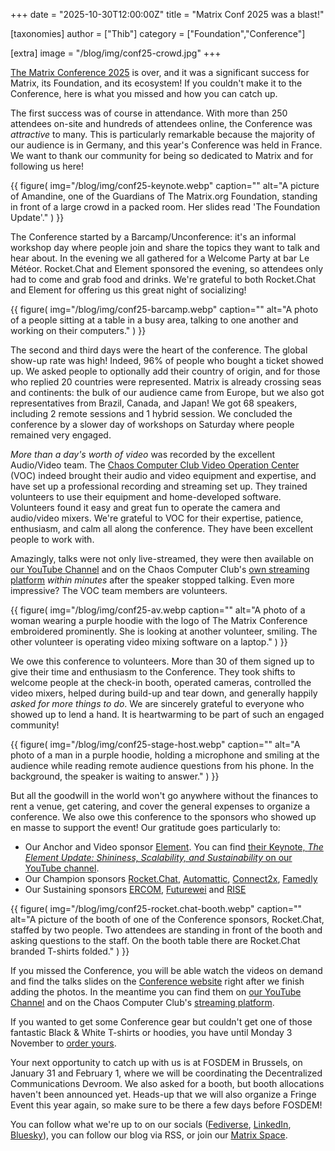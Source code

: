 +++
date = "2025-10-30T12:00:00Z"
title = "Matrix Conf 2025 was a blast!"

[taxonomies]
author = ["Thib"]
category = ["Foundation","Conference"]

[extra]
image = "/blog/img/conf25-crowd.jpg"
+++


[The Matrix Conference 2025](https://2025.matrix.org/) is over, and it was a significant success for Matrix, its Foundation, and its ecosystem! If you couldn't make it to the Conference, here is what you missed and how you can catch up.

The first success was of course in attendance. With more than 250 attendees on-site and hundreds of attendees online, the Conference was _attractive_ to many. This is particularly remarkable because the majority of our audience is in Germany, and this year's Conference was held in France. We want to thank our community for being so dedicated to Matrix and for following us here!

{{ figure(
    img="/blog/img/conf25-keynote.webp"
    caption=""
    alt="A picture of Amandine, one of the Guardians of The Matrix.org Foundation, standing in front of a large crowd in a packed room. Her slides read 'The Foundation Update'."
) }}

<!-- more -->

The Conference started by a Barcamp/Unconference: it's an informal workshop day where people join and share the topics they want to talk and hear about. In the evening we all gathered for a Welcome Party at bar Le Météor. Rocket.Chat and Element sponsored the evening, so attendees only had to come and grab food and drinks. We're grateful to both Rocket.Chat and Element for offering us this great night of socializing!

{{ figure(
    img="/blog/img/conf25-barcamp.webp"
    caption=""
    alt="A photo of a people sitting at a table in a busy area, talking to one another and working on their computers."
) }}

The second and third days were the heart of the conference. The global show-up rate was high! Indeed, 96% of people who bought a ticket showed up. We asked people to optionally add their country of origin, and for those who replied 20 countries were represented. Matrix is already crossing seas and continents: the bulk of our audience came from Europe, but we also got representatives from Brazil, Canada, and Japan! We got 68 speakers, including 2 remote sessions and 1 hybrid session. We concluded the conference by a slower day of workshops on Saturday where people remained very engaged.

_More than a day's worth of video_ was recorded by the excellent Audio/Video team. The [Chaos Computer Club Video Operation Center](https://c3voc.de/) (VOC) indeed brought their audio and video equipment and expertise, and have set up a professional recording and streaming set up. They trained volunteers to use their equipment and home-developed software. Volunteers found it easy and great fun to operate the camera and audio/video mixers. We're grateful to VOC for their expertise, patience, enthusiasm, and calm all along the conference. They have been excellent people to work with.

Amazingly, talks were not only live-streamed, they were then available on [our YouTube Channel](https://www.youtube.com/watch?v=Hvdlk3kz4wY&list=PLl5dnxRMP1hUgnYEbpEsEEhIqY_KlO3NG) and on the Chaos Computer Club's [own streaming platform](https://media.ccc.de/c/matrix-conf-2025) _within minutes_ after the speaker stopped talking. Even more impressive? The VOC team members are volunteers.

{{ figure(
    img="/blog/img/conf25-av.webp
    caption=""
    alt="A photo of a woman wearing a purple hoodie with the logo of The Matrix Conference embroidered prominently. She is looking at another volunteer, smiling. The other volunteer is operating video mixing software on a laptop."
) }}

We owe this conference to volunteers. More than 30 of them signed up to give their time and enthusiasm to the Conference. They took shifts to welcome people at the check-in booth, operated cameras, controlled the video mixers, helped during build-up and tear down, and generally happily _asked for more things to do_. We are sincerely grateful to everyone who showed up to lend a hand. It is heartwarming to be part of such an engaged community!

{{ figure(
    img="/blog/img/conf25-stage-host.webp"
    caption=""
    alt="A photo of a man in a purple hoodie, holding a microphone and smiling at the audience while reading remote audience questions from his phone. In the background, the speaker is waiting to answer."
) }}

But all the goodwill in the world won't go anywhere without the finances to rent a venue, get catering, and cover the general expenses to organize a conference. We also owe this conference to the sponsors who showed up en masse to support the event! Our gratitude goes particularly to:

- Our Anchor and Video sponsor [Element](https://element.io/). You can find [their Keynote, _The Element Update: Shininess, Scalability, and Sustainability_ on our YouTube channel](https://www.youtube.com/watch?v=TZgcdgv2NXk&list=PLl5dnxRMP1hUgnYEbpEsEEhIqY_KlO3NG&index=27).
- Our Champion sponsors [Rocket.Chat](https://rocket.chat), [Automattic](https://automattic.com/), [Connect2x](https://timmy-messenger.de/), [Famedly](https://www.famedly.com/)
- Our Sustaining sponsors [ERCOM](https://cds.thalesgroup.com/en/ercom), [Futurewei](https://www.futurewei.com/) and [RISE](https://www.rise-world.com/de/)

{{ figure(
    img="/blog/img/conf25-rocket.chat-booth.webp"
    caption=""
    alt="A picture of the booth of one of the Conference sponsors, Rocket.Chat, staffed by two people. Two attendees are standing in front of the booth and asking questions to the staff. On the booth table there are Rocket.Chat branded T-shirts folded."
) }}

If you missed the Conference, you will be able watch the videos on demand and find the talks slides on the [Conference website](https://conference.matrix.org/watch) right after we finish adding the photos. In the meantime you can find them on [our YouTube Channel](https://www.youtube.com/watch?v=Hvdlk3kz4wY&list=PLl5dnxRMP1hUgnYEbpEsEEhIqY_KlO3NG) and on the Chaos Computer Club's [streaming platform](https://media.ccc.de/c/matrix-conf-2025).

If you wanted to get some Conference gear but couldn't get one of those fantastic Black & White T-shirts or hoodies, you have until Monday 3 November to [order yours](https://conference.matrix.org/register/#tickets).

Your next opportunity to catch up with us is at FOSDEM in Brussels, on January 31 and February 1, where we will be coordinating the Decentralized Communications Devroom. We also asked for a booth, but booth allocations haven't been announced yet. Heads-up that we will also organize a Fringe Event this year again, so make sure to be there a few days before FOSDEM!

You can follow what we're up to on our socials ([Fediverse](https://mastodon.matrix.org/@matrix), [LinkedIn](https://www.linkedin.com/company/matrix-org), [Bluesky](https://bsky.app/profile/matrix.org)), you can follow our blog via RSS, or join our [Matrix Space](https://matrix.to/#/#community:matrix.org).
